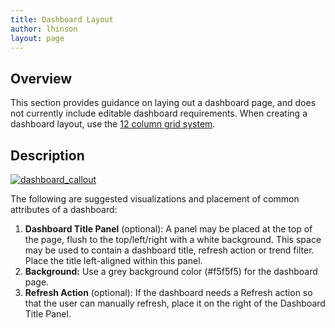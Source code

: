 ```yaml
---
title: Dashboard Layout
author: lhinson
layout: page
---
```

## Overview

This section provides guidance on laying out a dashboard page, and does not currently include editable dashboard requirements. When creating a dashboard layout, use the [12 column grid system][1].

## Description

[<img src="{{site.baseurl}}wp-content/uploads/2015/07/dashboard_callout.png" alt="dashboard_callout" class="alignnone size-full wp-image-4177" />][2]

The following are suggested visualizations and placement of common attributes of a dashboard:

  1. **Dashboard Title Panel** (optional): A panel may be placed at the top of the page, flush to the top/left/right with a white background. This space may be used to contain a dashboard title, refresh action or trend filter. Place the title left-aligned within this panel.
  2. **Background:** Use a grey background color (#f5f5f5) for the dashboard page.
  3. **Refresh Action** (optional): If the dashboard needs a Refresh action so that the user can manually refresh, place it on the right of the Dashboard Title Panel.

 [1]: http://getbootstrap.com/css/#grid
 [2]: {{site.baseurl}}wp-content/uploads/2015/07/dashboard_callout.png
